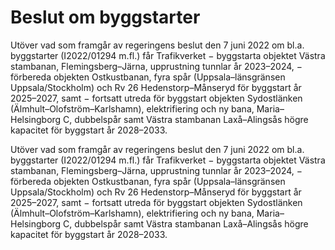 # Beslut om byggstarter

Utöver vad som framgår av regeringens beslut den 7 juni 2022 om bl.a. byggstarter (I2022/01294 m.fl.) får Trafikverket
− byggstarta objektet Västra stambanan, Flemingsberg–Järna, upprustning tunnlar år 2023–2024,
− förbereda objekten Ostkustbanan, fyra spår (Uppsala–länsgränsen Uppsala/Stockholm) och Rv 26 Hedenstorp–Månseryd för byggstart år 2025–2027, samt
− fortsatt utreda för byggstart objekten Sydostlänken (Älmhult–Olofström–Karlshamn), elektrifiering och ny bana, Maria–Helsingborg C, dubbelspår samt Västra stambanan Laxå–Alingsås högre kapacitet för byggstart år 2028–2033.

Utöver vad som framgår av regeringens beslut den 7 juni 2022 om bl.a. byggstarter (I2022/01294 m.fl.) får Trafikverket
− byggstarta objektet Västra stambanan, Flemingsberg–Järna, upprustning tunnlar år 2023–2024,
− förbereda objekten Ostkustbanan, fyra spår (Uppsala–länsgränsen Uppsala/Stockholm) och Rv 26 Hedenstorp–Månseryd för byggstart år 2025–2027, samt
− fortsatt utreda för byggstart objekten Sydostlänken (Älmhult–Olofström–Karlshamn), elektrifiering och ny bana, Maria–Helsingborg C, dubbelspår samt Västra stambanan Laxå–Alingsås högre kapacitet för byggstart år 2028–2033.
